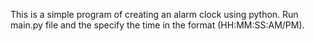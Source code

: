 This is a simple program of creating an alarm clock using python. Run main.py file and the specify the time in the format (HH:MM:SS:AM/PM). 

